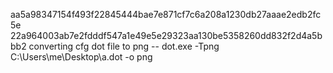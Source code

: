 aa5a98347154f493f22845444bae7e871cf7c6a208a1230db27aaae2edb2fc5e
22a964003ab7e2fdddf547a1e49e5e29323aa130be5358260dd832f2d4a5bbb2
 converting cfg dot file to png 
-- dot.exe -Tpng C:\Users\me\Desktop\a.dot -o png
